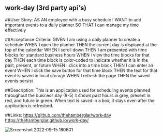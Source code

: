## work-day (3rd party api's)

##User Story:
AS AN employee with a busy schedule
I WANT to add important events to a daily planner
SO THAT I can manage my time effectively

##Acceptance Criteria:
GIVEN I am using a daily planner to create a schedule
WHEN I open the planner
THEN the current day is displayed at the top of the calendar
WHEN I scroll down
THEN I am presented with time blocks for standard business hours
WHEN I view the time blocks for that day
THEN each time block is color-coded to indicate whether it is in the past, present, or future
WHEN I click into a time block
THEN I can enter an event
WHEN I click the save button for that time block
THEN the text for that event is saved in local storage
WHEN I refresh the page
THEN the saved events persist

##Description:
This is an application used for scheduling events planned throughout the buisness day (8-5)
it shows past hours in grey, present in red, and future in green. When text is saved in a box, it stays even after the application is refreshed.

##Links:
https://github.com/thehamberglar/work-day
https://thehamberglar.github.io/work-day/

![Screenshot 2022-09-15 180601](https://user-images.githubusercontent.com/55839753/190523810-1c056c77-73a2-41a7-9263-4cd80bb6507f.png)
